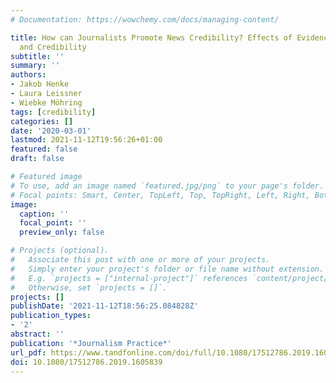 ```yaml
---
# Documentation: https://wowchemy.com/docs/managing-content/

title: How can Journalists Promote News Credibility? Effects of Evidences on Trust
  and Credibility
subtitle: ''
summary: ''
authors:
- Jakob Henke
- Laura Leissner
- Wiebke Möhring
tags: [credibility]
categories: []
date: '2020-03-01'
lastmod: 2021-11-12T19:56:26+01:00
featured: false
draft: false

# Featured image
# To use, add an image named `featured.jpg/png` to your page's folder.
# Focal points: Smart, Center, TopLeft, Top, TopRight, Left, Right, BottomLeft, Bottom, BottomRight.
image:
  caption: ''
  focal_point: ''
  preview_only: false

# Projects (optional).
#   Associate this post with one or more of your projects.
#   Simply enter your project's folder or file name without extension.
#   E.g. `projects = ["internal-project"]` references `content/project/deep-learning/index.md`.
#   Otherwise, set `projects = []`.
projects: []
publishDate: '2021-11-12T18:56:25.084828Z'
publication_types:
- '2'
abstract: ''
publication: '*Journalism Practice*'
url_pdf: https://www.tandfonline.com/doi/full/10.1080/17512786.2019.1605839
doi: 10.1080/17512786.2019.1605839
---
```


